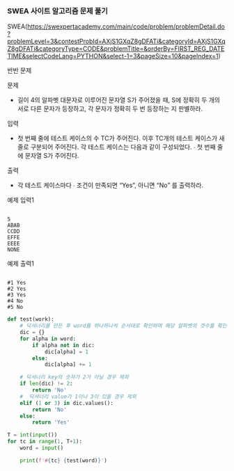 ### SWEA 사이트 알고리즘 문제 풀기

SWEA(https://swexpertacademy.com/main/code/problem/problemDetail.do?problemLevel=3&contestProbId=AXjS1GXqZ8gDFATi&categoryId=AXjS1GXqZ8gDFATi&categoryType=CODE&problemTitle=&orderBy=FIRST_REG_DATETIME&selectCodeLang=PYTHON&select-1=3&pageSize=10&pageIndex=1)

반반 문제



문제

-  길이 4의 알파벳 대문자로 이루어진 문자열 S가 주어졌을 때, S에 정확히 두 개의 서로 다른 문자가 등장하고, 각 문자가 정확히 두 번 등장하는 지 판별하라.


입력

- 첫 번째 줄에 테스트 케이스의 수 TC가 주어진다. 이후 TC개의 테스트 케이스가 새 줄로 구분되어 주어진다. 각 테스트 케이스는 다음과 같이 구성되었다.
    ∙ 첫 번째 줄에 문자열 S가 주어진다.

출력

- 각 테스트 케이스마다
      ∙ 조건이 만족되면 “Yes”, 아니면 “No” 를 출력하라.



예제 입력1

```

5
ABAB
CCDD
EFFE
EEEE
NONE
```

예제 출력1

```

#1 Yes
#2 Yes
#3 Yes
#4 No
#5 No
```



```python
def test(work):
    # 딕셔너리를 만든 후 word를 하나하나씩 순서대로 확인하며 해당 알파벳의 갯수를 확인한다
    dic = {}
    for alpha in word:
        if alpha not in dic:
            dic[alpha] = 1
        else:
            dic[alpha] += 1

    # 딕셔너리 key의 숫자가 2가 아닐 경우 제외
    if len(dic) != 2:
        return 'No'
    #  딕셔너리 value가 1이나 3이 있을 경우 제외
    elif (1 or 3) in dic.values():
        return 'No'
    else:
        return 'Yes'

T = int(input())
for tc in range(1, T+1):
    word = input()

    print(f'#{tc} {test(word)}')
```

